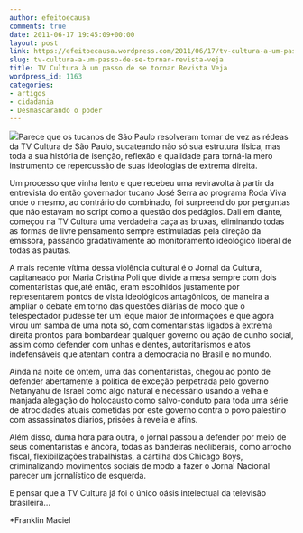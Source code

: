 ```yaml
---
author: efeitoecausa
comments: true
date: 2011-06-17 19:45:09+00:00
layout: post
link: https://efeitoecausa.wordpress.com/2011/06/17/tv-cultura-a-um-passo-de-se-tornar-revista-veja/
slug: tv-cultura-a-um-passo-de-se-tornar-revista-veja
title: TV Cultura à um passo de se tornar Revista Veja
wordpress_id: 1163
categories:
- artigos
- cidadania
- Desmascarando o poder
---
```


[![](http://efeitoecausa.files.wordpress.com/2011/06/maria-poli.jpg?w=300)](http://efeitoecausa.files.wordpress.com/2011/06/maria-poli.jpg)Parece que os tucanos de São Paulo resolveram tomar de vez as rédeas da TV Cultura de São Paulo, sucateando não só sua estrutura física, mas toda a sua história de isenção, reflexão e qualidade para torná-la mero instrumento de repercussão de suas ideologias de extrema direita.

Um processo que vinha lento e que recebeu uma reviravolta à partir da entrevista do então governador tucano José Serra ao programa Roda Viva onde o mesmo, ao contrário do combinado, foi surpreendido por perguntas que não estavam no script como a questão dos pedágios. Dali em diante, começou na TV Cultura uma verdadeira caça as bruxas, eliminando todas as formas de livre pensamento sempre estimuladas pela direção da emissora, passando gradativamente ao monitoramento ideológico liberal de todas as pautas.

A mais recente vítima dessa violência cultural é o Jornal da Cultura, capitaneado por Maria Cristina Poli que divide a mesa sempre com dois comentaristas que,até então, eram escolhidos justamente por representarem pontos de vista ideológicos antagônicos, de maneira a ampliar o debate em torno das questões diárias de modo que o telespectador pudesse ter um leque maior de informações e que agora virou um samba de uma nota só, com comentaristas ligados à extrema direita prontos para bombardear qualquer governo ou ação de cunho social, assim como defender com unhas e dentes, autoritarismos e atos indefensáveis que atentam contra a democracia no Brasil e no mundo.

Ainda na noite de ontem, uma das comentaristas, chegou ao ponto de defender abertamente a política de exceção perpetrada pelo governo Netanyahu de Israel como algo natural e necessário usando a velha e manjada alegação do holocausto como salvo-conduto para toda uma série de atrocidades atuais cometidas por este governo contra o povo palestino com assassinatos diários, prisões à revelia e afins.

Além disso, duma hora para outra, o jornal passou a defender por meio de seus comentaristas e âncora, todas as bandeiras neoliberais, como arrocho fiscal, flexibilizações trabalhistas, a cartilha dos Chicago Boys, criminalizando movimentos sociais de modo a fazer o Jornal Nacional parecer um jornalístico de esquerda.

E pensar que a TV Cultura já foi o único oásis intelectual da televisão brasileira...

*Franklin Maciel


